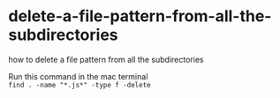 # delete-a-file-pattern-from-all-the-subdirectories
how to delete a file pattern from all the subdirectories

Run this command in the mac terminal  
`find . -name "*.js*" -type f -delete`
